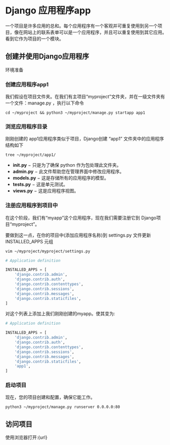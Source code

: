 # Django 应用程序app		

一个项目是许多应用的总和。每个应用程序有一个客观并可重复使用到另一个项目，像在网站上的联系表单可以是一个应用程序，并且可以重复使用到其它应用。看到它作为项目的一个模块。 

## 创建并使用Django应用程序

环境准备

### 创建应用程序app1

我们假设在项目文件夹。在我们有主项目“myproject”文件夹，并在一级文件夹有一个文件：manage.py ，执行以下命令

```
cd ~/myproject && python3 ~/myproject/manage.py startapp app1 
```

### 浏览应用程序目录

刚刚创建的 app1应用程序类似于项目，Django创建 “app1” 文件夹中的应用程序结构如下

```tree
tree ~/myproject/app1/
```

 - **__init__.py** − 只是为了确保 python 作为包处理此文件夹。 		
 - **admin.py** − 此文件帮助您在管理界面中修改应用程序。 		
 - **models.py** − 这是存储所有的应用程序的模型。 		
 - **tests.py** − 这是单元测试。 		
 - **views.py** − 这是应用程序视图。 		

### 注册应用程序到项目中 	 

在这个阶段，我们有“myapp”这个应用程序，现在我们需要注册它到 Django项目“myproject”。

要做到这一点，在你的项目中(添加应用程序名称)到 settings.py 文件更新 INSTALLED_APPS 元组

```bash
vim ~/myproject/myproject/settings.py
```


```python
# Application definition

INSTALLED_APPS = [
    'django.contrib.admin',
    'django.contrib.auth',
    'django.contrib.contenttypes',
    'django.contrib.sessions',
    'django.contrib.messages',
    'django.contrib.staticfiles',
]
```

对这个列表上添加上我们刚刚创建的myapp。使其变为:

```python
# Application definition

INSTALLED_APPS = [
    'django.contrib.admin',
    'django.contrib.auth',
    'django.contrib.contenttypes',
    'django.contrib.sessions',
    'django.contrib.messages',
    'django.contrib.staticfiles',
    'app1',
]
```

### 启动项目

现在，您的项目创建和配置，确保它能工作。
```
python3 ~/myproject/manage.py runserver 0.0.0.0:80
```

## 访问项目

使用浏览器打开:{url}